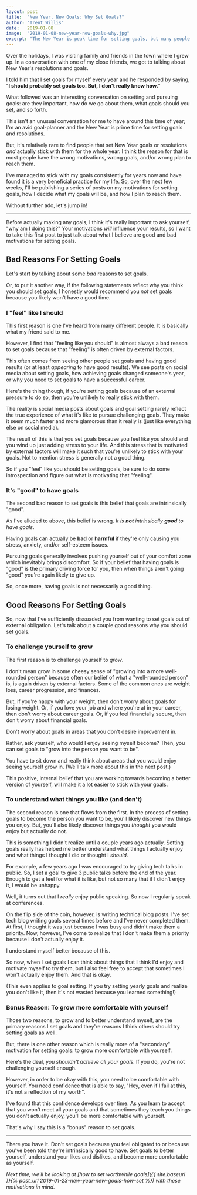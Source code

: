 ```yaml
---
layout: post
title:  "New Year, New Goals: Why Set Goals?"
author: "Trent Willis"
date:   2019-01-08
image:  "2019-01-08-new-year-new-goals-why.jpg"
excerpt: "The New Year is peak time for setting goals, but many people set goals for the wrong reasons. Why should you set goals?"
---
```


Over the holidays, I was visiting family and friends in the town where I grew up. In a conversation with one of my close friends, we got to talking about New Year's resolutions and goals.

I told him that I set goals for myself every year and he responded by saying, "**I should probably set goals too. But, I don't really know how.**"

What followed was an interesting conversation on setting and pursuing goals: are they important, how do we go about them, what goals should you set, and so forth.

This isn't an unusual conversation for me to have around this time of year; I'm an avid goal-planner and the New Year is prime time for setting goals and resolutions.

But, it's relatively rare to find people that set New Year goals or resolutions _and_ actually stick with them for the whole year. I think the reason for that is most people have the wrong motivations, wrong goals, and/or wrong plan to reach them.

I've managed to stick with my goals consistently for years now and have found it is a very beneficial practice for my life. So, over the next few weeks, I'll be publishing a series of posts on my motivations for setting goals, how I decide what my goals will be, and how I plan to reach them.

Without further ado, let's jump in!

---

Before actually making any goals, I think it's really important to ask yourself, "why am I doing this?" Your motivations _will_ influence your results, so I want to take this first post to just talk about what I believe are good and bad motivations for setting goals.

## Bad Reasons For Setting Goals

Let's start by talking about some _bad_ reasons to set goals.

Or, to put it another way, if the following statements reflect why you think you should set goals, I honestly would recommend you _not_ set goals because you likely won't have a good time.

### I "feel" like I should

This first reason is one I've heard from many different people. It is basically what my friend said to me.

However, I find that "feeling like you should" is almost always a bad reason to set goals because that "feeling" is often driven by external factors.

This often comes from seeing other people set goals and having good results (or at least _appearing_ to have good results). We see posts on social media about setting goals, how achieving goals changed someone's year, or why you need to set goals to have a successful career.

Here's the thing though, if you're setting goals because of an external pressure to do so, then you're unlikely to really stick with them.

The reality is social media posts about goals and goal setting rarely reflect the true experience of what it's like to pursue challenging goals. They make it seem much faster and more glamorous than it really is (just like everything else on social media).

The result of this is that you set goals because you feel like you should and you wind up just adding stress to your life. And this stress that is motivated by external factors will make it such that you're unlikely to stick with your goals. Not to mention stress is generally not a good thing.

So if you "feel" like you should be setting goals, be sure to do some introspection and figure out what is motivating that "feeling".

### It's "good" to have goals

The second bad reason to set goals is this belief that goals are intrinsically "good".

As I've alluded to above, this belief is wrong. _It is **not** intrinsically **good** to have goals_.

Having goals can actually be **bad** or **harmful** if they're only causing you stress, anxiety, and/or self-esteem issues.

Pursuing goals generally involves pushing yourself out of your comfort zone which inevitably brings discomfort. So if your belief that having goals is "good" is the primary driving force for you, then when things aren't going "good" you're again likely to give up.

So, once more, having goals is not necessarily a good thing.

## Good Reasons For Setting Goals

So, now that I've sufficiently dissuaded you from wanting to set goals out of external obligation. Let's talk about a couple good reasons why you should set goals.

### To challenge yourself to grow

The first reason is to challenge yourself to _grow_.

I don't mean grow in some cheesy sense of "growing into a more well-rounded person" because often our belief of what a "well-rounded person" is, is again driven by external factors. Some of the common ones are weight loss, career progression, and finances.

But, if you're happy with your weight, then don't worry about goals for losing weight. Or, if you love your job and where you're at in your career, then don't worry about career goals. Or, if you feel financially secure, then don't worry about financial goals.

Don't worry about goals in areas that you don't desire improvement in.

Rather, ask yourself, who would I enjoy seeing myself become? Then, you can set goals to "grow into the person you want to be".

You have to sit down and really think about areas that you would enjoy seeing yourself grow in. (We'll talk more about this in the next post.)

This positive, internal belief that you are working towards becoming a better version of yourself, will make it a lot easier to stick with your goals.

### To understand what things you like (and don't)

The second reason is one that flows from the first. In the process of setting goals to become the person you want to be, you'll likely discover new things you enjoy. But, you'll also likely discover things you _thought_ you would enjoy but actually do not.

This is something I didn't realize until a couple years ago actually. Setting goals really has helped me better understand what things I actually enjoy and what things I thought I did or thought I _should_.

For example, a few years ago I was encouraged to try giving tech talks in public. So, I set a goal to give 3 public talks before the end of the year. Enough to get a feel for what it is like, but not so many that if I didn't enjoy it, I would be unhappy.

Well, it turns out that I _really_ enjoy public speaking. So now I regularly speak at conferences.

On the flip side of the coin, however, is writing technical blog posts. I've set tech blog writing goals several times before and I've never completed them. At first, I thought it was just because I was busy and didn't make them a priority. Now, however, I've come to realize that I don't make them a priority because I don't actually enjoy it.

I understand myself better because of this.

So now, when I set goals I can think about things that I think I'd enjoy and motivate myself to try them, but I also feel free to accept that sometimes I won't actually enjoy them. And that is okay.

(This even applies to goal setting. If you try setting yearly goals and realize you don't like it, then it's not wasted because you learned something!)

### **Bonus** Reason: To grow more comfortable with yourself

Those two reasons, to grow and to better understand myself, are the primary reasons I set goals and they're reasons I think others should try setting goals as well.

But, there is one other reason which is really more of a "secondary" motivation for setting goals: to grow more comfortable with yourself.

Here's the deal, _you shouldn't achieve all your goals_. If you do, you're not challenging yourself enough.

However, in order to be okay with this, you need to be comfortable with yourself. You need confidence that is able to say, "Hey, even if I fail at this, it's not a reflection of my worth".

I've found that this confidence develops over time. As you learn to accept that you won't meet all your goals and that sometimes they teach you things you don't actually enjoy, you'll be more comfortable with yourself.

That's why I say this is a "bonus" reason to set goals.

---

There you have it. Don't set goals because you feel obligated to or because you've been told they're intrinsically good to have. Set goals to better yourself, understand your likes and dislikes, and become more comfortable as yourself.

_Next time, we'll be looking at [how to set worthwhile goals]({{ site.baseurl }}{% post_url 2019-01-23-new-year-new-goals-how-set %}) with these motivations in mind._
